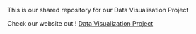 This is our shared repository for our Data Visualisation Project

Check our website out ! [Data Visualization Project](https://Datavis.github.io/)
